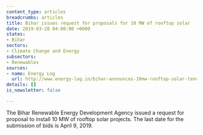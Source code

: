 ```yaml
---
content_type: articles
breadcrumbs: articles
title: Bihar issues request for proposals for 10 MW of rooftop solar
date: 2019-03-20 04:00:00 +0000
states:
- Bihar
sectors:
- Climate Change and Energy
subsectors:
- Renewables
sources:
- name: Energy Log
  url: http://www.energy-log.in/bihar-announces-10mw-rooftop-solar-tender/
details: []
is_newsletter: false

---
```

The Bihar Renewable Energy Development Agency issued a request for proposal to install 10 MW of rooftop solar projects. The last date for the submission of bids is April 9, 2019.
